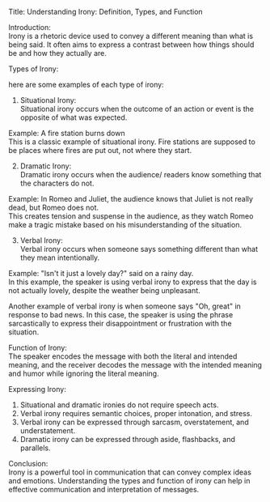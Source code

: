 Title: Understanding Irony: Definition, Types, and Function

Introduction:\
Irony is a rhetoric device used to convey a different meaning than what is being said. It often aims to express a contrast between how things should be and how they actually are.

Types of Irony:

here are some examples of each type of irony:

1.  Situational Irony:\
    Situational irony occurs when the outcome of an action or event is the opposite of what was expected.

Example: A fire station burns down\
This is a classic example of situational irony. Fire stations are supposed to be places where fires are put out, not where they start.

2.  Dramatic Irony:\
    Dramatic irony occurs when the audience/ readers know something that the characters do not.

Example: In Romeo and Juliet, the audience knows that Juliet is not really dead, but Romeo does not.\
This creates tension and suspense in the audience, as they watch Romeo make a tragic mistake based on his misunderstanding of the situation.

3.  Verbal Irony:\
    Verbal irony occurs when someone says something different than what they mean intentionally.

Example: "Isn't it just a lovely day?" said on a rainy day.\
In this example, the speaker is using verbal irony to express that the day is not actually lovely, despite the weather being unpleasant.

Another example of verbal irony is when someone says "Oh, great" in response to bad news. In this case, the speaker is using the phrase sarcastically to express their disappointment or frustration with the situation.

Function of Irony:\
The speaker encodes the message with both the literal and intended meaning, and the receiver decodes the message with the intended meaning and humor while ignoring the literal meaning.

Expressing Irony:

1.  Situational and dramatic ironies do not require speech acts.
2.  Verbal irony requires semantic choices, proper intonation, and stress.
3.  Verbal irony can be expressed through sarcasm, overstatement, and understatement.
4.  Dramatic irony can be expressed through aside, flashbacks, and parallels.

Conclusion:\
Irony is a powerful tool in communication that can convey complex ideas and emotions. Understanding the types and function of irony can help in effective communication and interpretation of messages.

